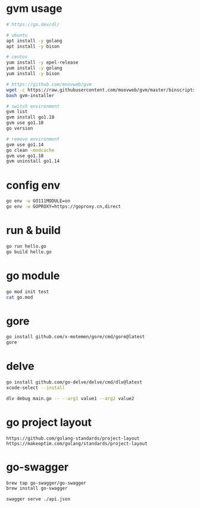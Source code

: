 # gvm usage

```sh
# https://go.dev/dl/

# ubuntu
apt install -y golang
apt install -y bison

# centos
yum install -y epel-release
yum install -y golang
yum install -y bison

# https://github.com/moovweb/gvm
wget -c https://raw.githubusercontent.com/moovweb/gvm/master/binscripts/gvm-installer
bash gvm-installer

# switch environment
gvm list
gvm install go1.18
gvm use go1.18
go version

# remove environment
gvm use go1.14
go clean -modcache
gvm use go1.18
gvm uninstall go1.14
```

# config env

```sh
go env -w GO111MODULE=on
go env -w GOPROXY=https://goproxy.cn,direct
```

# run & build

```sh
go run hello.go
go build hello.go
```

# go module

```sh
go mod init test
cat go.mod
```

# gore

```sh
go install github.com/x-motemen/gore/cmd/gore@latest
gore
```

# delve

```sh
go install github.com/go-delve/delve/cmd/dlv@latest
xcode-select --install

dlv debug main.go -- --arg1 value1 --arg2 value2
```

# go project layout

```
https://github.com/golang-standards/project-layout
https://makeoptim.com/golang/standards/project-layout
```

# go-swagger

```sh
brew tap go-swagger/go-swagger
brew install go-swagger

swagger serve ./api.json
```
